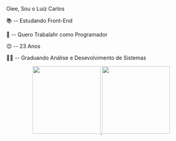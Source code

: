 Oiee, Sou o Luiz Carlos

📚 -- Estudando Front-End

💼 -- Quero Trabalahr como Programador

😊 -- 23 Anos

👨‍🎓 -- Graduando Análise e Desevolvimento de Sistemas


<div align="center">
  <a href="https://github.com/Loxlc">
  <img height="180em" src="https://github-readme-stats.vercel.app/api?username=rafaballerini&show_icons=true&theme=dracula&include_all_commits=true&count_private=true"/>
  <img height="180em" src="https://github-readme-stats.vercel.app/api/top-langs/?username=Loxlc&layout=compact&langs_count=7&theme=dracula"/>
</div>
